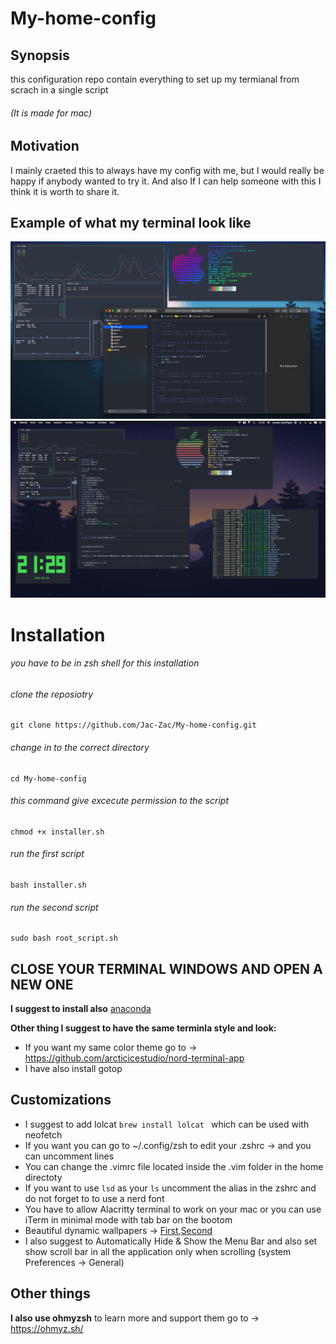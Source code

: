 # My-home-config

## Synopsis
this configuration repo contain everything to set up my termianal from scrach in a single script
###### (It is made for mac)

## Motivation
I mainly craeted this to always have my config with me, but I would really be happy if anybody wanted to try it. And also If I can help someone with this I think it is worth to share it. 

## Example of what my terminal look like

![showcase](https://github.com/Jac-Zac/My-home-config/blob/master/first_desktop.png)
![showcase](https://github.com/Jac-Zac/My-home-config/blob/master/second_desktop.png)

# Installation

###### you have to be in zsh shell for this installation

###### clone the reposiotry
```
git clone https://github.com/Jac-Zac/My-home-config.git
```
###### change in to the correct directory
```
cd My-home-config
```
###### this command give excecute permission to the script
```
chmod +x installer.sh 
```
###### run the first script
```
bash installer.sh 
```
###### run the second script
```
sudo bash root_script.sh
```
## CLOSE YOUR TERMINAL WINDOWS AND OPEN A NEW ONE

**I suggest to install also** [anaconda](https://docs.anaconda.com/anaconda/install/mac-os/)

**Other thing I suggest to have the same terminla style and look:**

- If you want my same color theme go to -> https://github.com/arcticicestudio/nord-terminal-app
- I have also install gotop

## Customizations

- I suggest to add lolcat ```brew install lolcat ``` which can be used with neofetch 
- If you want you can go to ~/.config/zsh to edit your .zshrc -> and you can uncomment lines 
- You can change the .vimrc file located inside the .vim folder in the home directoty 
- If you want to use ```lsd``` as your ```ls``` uncomment the alias in the zshrc and do not forget to to use a nerd font 
- You have to allow Alacritty terminal to work on your mac or you can use iTerm in minimal mode with tab bar on the bootom 
- Beautiful dynamic wallpapers -> [First](https://dynamicwallpaper.club/wallpaper/6df38eo4nym),[Second](https://dynamicwallpaper.club/wallpaper/jculsb683ok)
- I also suggest to Automatically Hide & Show the Menu Bar and also set show scroll bar in all the application only when scrolling (system Preferences -> General)

## Other things

**I also use ohmyzsh** to learn more and support them go to -> https://ohmyz.sh/
